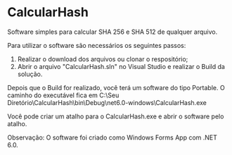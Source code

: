 # CalcularHash
Software simples para calcular SHA 256 e SHA 512 de qualquer arquivo.

Para utilizar o software são necessários os seguintes passos:
1. Realizar o download dos arquivos ou clonar o respositório;
2. Abrir o arquivo "CalcularHash.sln" no Visual Studio e realizar o Build da solução. 

Depois que o Build for realizado, você terá um software do tipo Portable.
O caminho do executável fica em C:\Seu Diretório\CalcularHash\bin\Debug\net6.0-windows\CalcularHash.exe

Você pode criar um atalho para o CalcularHash.exe e abrir o software pelo atalho.

Observação: O software foi criado como Windows Forms App com .NET 6.0.
